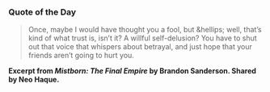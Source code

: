 ### Quote of the Day

> Once, maybe I would have thought you a fool, but &hellips; well, that’s kind of what trust is, isn’t it? A willful self-delusion? You have to shut out that voice that whispers about betrayal, and just hope that your friends aren’t going to hurt you. 

**Excerpt from *Mistborn: The Final Empire* by Brandon Sanderson. Shared by Neo Haque.**